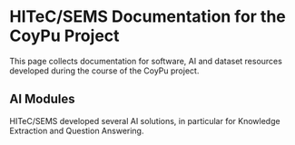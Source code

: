 # HITeC/SEMS Documentation for the CoyPu Project

This page collects documentation for software, AI and dataset resources developed during the course of the CoyPu project.

## AI Modules

HITeC/SEMS developed several AI solutions, in particular for Knowledge Extraction and Question Answering.

